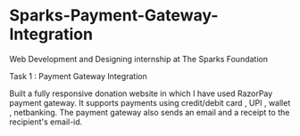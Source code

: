 # Sparks-Payment-Gateway-Integration

Web Development and Designing internship at The Sparks Foundation

Task 1 : Payment Gateway Integration

Built a fully responsive donation website in which I have used RazorPay payment gateway. It supports payments using credit/debit card , UPI , wallet , netbanking. The payment gateway also sends an email and a receipt to the recipient's email-id.
  
